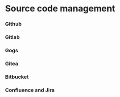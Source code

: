 # Source code management


### Github

### Gitlab

### Gogs

### Gitea

### Bitbucket

### Confluence and Jira